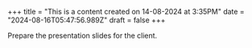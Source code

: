 +++
title = "This is a content created on 14-08-2024 at 3:35PM"
date = "2024-08-16T05:47:56.989Z"
draft = false
+++

  Prepare the presentation slides for the client.
        
